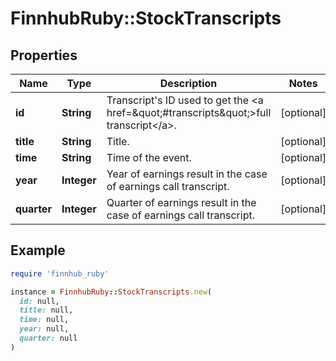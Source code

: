 # FinnhubRuby::StockTranscripts

## Properties

| Name | Type | Description | Notes |
| ---- | ---- | ----------- | ----- |
| **id** | **String** | Transcript&#39;s ID used to get the &lt;a href&#x3D;\&quot;#transcripts\&quot;&gt;full transcript&lt;/a&gt;. | [optional] |
| **title** | **String** | Title. | [optional] |
| **time** | **String** | Time of the event. | [optional] |
| **year** | **Integer** | Year of earnings result in the case of earnings call transcript. | [optional] |
| **quarter** | **Integer** | Quarter of earnings result in the case of earnings call transcript. | [optional] |

## Example

```ruby
require 'finnhub_ruby'

instance = FinnhubRuby::StockTranscripts.new(
  id: null,
  title: null,
  time: null,
  year: null,
  quarter: null
)
```

